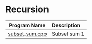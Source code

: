 # Recursion

|           Program Name           | Description  |
| :------------------------------: | :----------- |
| [subset_sum.cpp](subset_sum.cpp) | Subset sum 1 |
